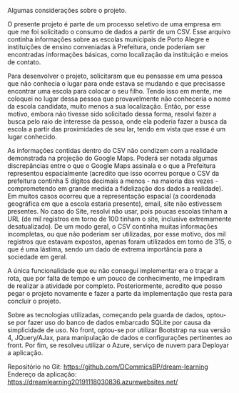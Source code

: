 Algumas considerações sobre o projeto. 

O presente projeto é parte de um processo seletivo de uma empresa em que me 
foi solicitado o consumo de dados a partir de um CSV. Esse arquivo continha 
informações sobre as escolas municipais de Porto Alegre e instituições de 
ensino conveniadas à Prefeitura, onde poderiam ser encontradas informações 
básicas, como localização da instituição e meios de contato. 

Para desenvolver o projeto, solicitaram que eu pensasse em uma pessoa que 
não conhecia o lugar para onde estava se mudando e que precisasse encontrar 
uma escola para colocar o seu filho. Tendo isso em mente, me coloquei no lugar 
dessa pessoa que  provavelmente não conheceria o nome da escola candidata, muito 
menos a sua localização. Então, por esse motivo, embora não tivesse sido solicitado 
dessa forma, resolvi fazer a busca pelo raio de interesse da pessoa, onde ela poderia 
fazer a busca da escola a partir das proximidades de seu lar, tendo em vista que esse 
é um lugar conhecido. 

As informações contidas dentro do CSV não condizem com a realidade demonstrada na 
projeção do Google Maps. Poderá ser notada algumas discrepâncias entre o que o 
Google Maps assinala e o que a Prefeitura representou espacialmente (acredito que 
isso ocorreu porque o CSV da prefeitura continha 5 dígitos decimais a menos - na maioria 
das vezes - comprometendo em grande medida a fidelização dos dados a realidade). Em muitos 
casos ocorreu que a representação espacial (a coordenada geográfica em que a escola estaria 
presente), email, site não estivessem presentes. No caso do Site, resolvi não usar, pois poucas 
escolas tinham a URL (de mil registros em torno de 100 tinham o site, inclusive extremamente 
desatualizado). De um modo geral, o CSV continha muitas informações incompletas, ou que não 
poderiam ser utilizadas, por esse motivo, dos mil registros que estavam expostos, apenas foram 
utilizados em torno de 315, o que é uma lástima, sendo um dado de extrema importância para a 
sociedade em geral. 

A única funcionalidade que eu não consegui implementar era o traçar a rota, que por falta de tempo 
e um pouco de conhecimento, me impediram de realizar a atividade por completo. 
Posteriormente, acredito que posso pegar o projeto novamente e fazer a parte da implementação que 
resta para concluir o projeto. 

Sobre as tecnologias utilizadas, começando pela guarda de dados, optou-se por fazer uso do banco de dados 
embarcado SQLite por causa da simplicidade de uso. No front, optou-se por utilizar Bootstrap na sua versão 4, 
JQuery/AJax, para manipulação de dados e configurações pertinentes ao front. Por fim, se resolveu utilizar o 
Azure, serviço de nuvem para Deployar a aplicação. 

Repositório no Git: https://github.com/DCommicsBP/dream-learning
Endereço da aplicação: https://dreamlearning20191118030836.azurewebsites.net/
